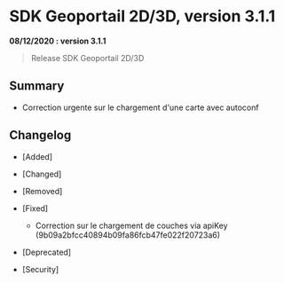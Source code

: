# SDK Geoportail 2D/3D, version 3.1.1

**08/12/2020 : version 3.1.1**
> Release SDK Geoportail 2D/3D

## Summary

* Correction urgente sur le chargement d'une carte avec autoconf
 
## Changelog

* [Added]

* [Changed]

* [Removed]

* [Fixed]

    - Correction sur le chargement de couches via apiKey (9b09a2bfcc40894b09fa86fcb47fe022f20723a6)

* [Deprecated]

* [Security]
